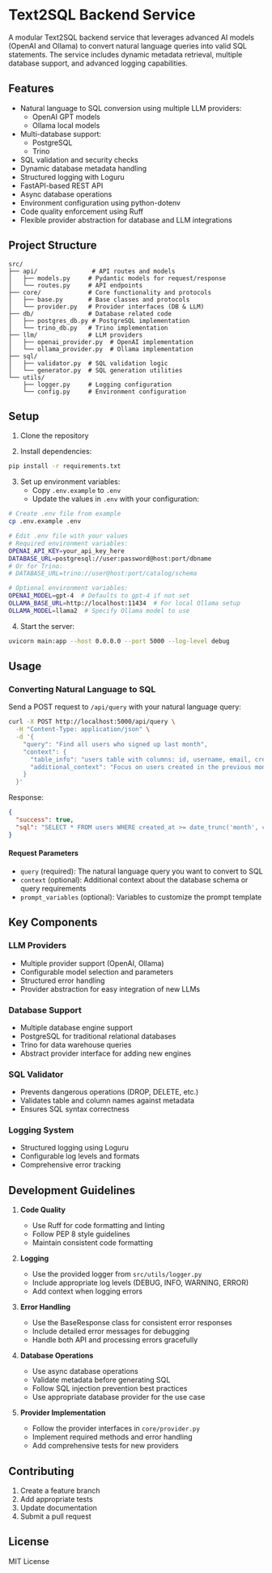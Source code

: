# Text2SQL Backend Service

A modular Text2SQL backend service that leverages advanced AI models (OpenAI and Ollama) to convert natural language queries into valid SQL statements. The service includes dynamic metadata retrieval, multiple database support, and advanced logging capabilities.

## Features

- Natural language to SQL conversion using multiple LLM providers:
  - OpenAI GPT models
  - Ollama local models
- Multi-database support:
  - PostgreSQL
  - Trino
- SQL validation and security checks
- Dynamic database metadata handling
- Structured logging with Loguru
- FastAPI-based REST API
- Async database operations
- Environment configuration using python-dotenv
- Code quality enforcement using Ruff
- Flexible provider abstraction for database and LLM integrations

## Project Structure

```
src/
├── api/               # API routes and models
│   ├── models.py     # Pydantic models for request/response
│   └── routes.py     # API endpoints
├── core/             # Core functionality and protocols
│   ├── base.py       # Base classes and protocols
│   └── provider.py   # Provider interfaces (DB & LLM)
├── db/               # Database related code
│   ├── postgres_db.py # PostgreSQL implementation
│   └── trino_db.py   # Trino implementation
├── llm/              # LLM providers
│   ├── openai_provider.py  # OpenAI implementation
│   └── ollama_provider.py  # Ollama implementation
├── sql/
│   ├── validator.py  # SQL validation logic
│   └── generator.py  # SQL generation utilities
└── utils/
    ├── logger.py     # Logging configuration
    └── config.py     # Environment configuration
```

## Setup

1. Clone the repository

2. Install dependencies:
```bash
pip install -r requirements.txt
```

3. Set up environment variables:
   - Copy `.env.example` to `.env`
   - Update the values in `.env` with your configuration:
```bash
# Create .env file from example
cp .env.example .env

# Edit .env file with your values
# Required environment variables:
OPENAI_API_KEY=your_api_key_here
DATABASE_URL=postgresql://user:password@host:port/dbname
# Or for Trino:
# DATABASE_URL=trino://user@host:port/catalog/schema

# Optional environment variables:
OPENAI_MODEL=gpt-4  # Defaults to gpt-4 if not set
OLLAMA_BASE_URL=http://localhost:11434  # For local Ollama setup
OLLAMA_MODEL=llama2  # Specify Ollama model to use
```

4. Start the server:
```bash
uvicorn main:app --host 0.0.0.0 --port 5000 --log-level debug
```

## Usage

### Converting Natural Language to SQL

Send a POST request to `/api/query` with your natural language query:

```bash
curl -X POST http://localhost:5000/api/query \
  -H "Content-Type: application/json" \
  -d '{
    "query": "Find all users who signed up last month",
    "context": {
      "table_info": "users table with columns: id, username, email, created_at",
      "additional_context": "Focus on users created in the previous month"
    }
  }'
```

Response:
```json
{
  "success": true,
  "sql": "SELECT * FROM users WHERE created_at >= date_trunc('month', current_date - interval '1 month') AND created_at < date_trunc('month', current_date)"
}
```

#### Request Parameters

- `query` (required): The natural language query you want to convert to SQL
- `context` (optional): Additional context about the database schema or query requirements
- `prompt_variables` (optional): Variables to customize the prompt template


## Key Components

### LLM Providers
- Multiple provider support (OpenAI, Ollama)
- Configurable model selection and parameters
- Structured error handling
- Provider abstraction for easy integration of new LLMs

### Database Support
- Multiple database engine support
- PostgreSQL for traditional relational databases
- Trino for data warehouse queries
- Abstract provider interface for adding new engines

### SQL Validator
- Prevents dangerous operations (DROP, DELETE, etc.)
- Validates table and column names against metadata
- Ensures SQL syntax correctness

### Logging System
- Structured logging using Loguru
- Configurable log levels and formats
- Comprehensive error tracking

## Development Guidelines

1. **Code Quality**
   - Use Ruff for code formatting and linting
   - Follow PEP 8 style guidelines
   - Maintain consistent code formatting

2. **Logging**
   - Use the provided logger from `src/utils/logger.py`
   - Include appropriate log levels (DEBUG, INFO, WARNING, ERROR)
   - Add context when logging errors

3. **Error Handling**
   - Use the BaseResponse class for consistent error responses
   - Include detailed error messages for debugging
   - Handle both API and processing errors gracefully

4. **Database Operations**
   - Use async database operations
   - Validate metadata before generating SQL
   - Follow SQL injection prevention best practices
   - Use appropriate database provider for the use case

5. **Provider Implementation**
   - Follow the provider interfaces in `core/provider.py`
   - Implement required methods and error handling
   - Add comprehensive tests for new providers

## Contributing

1. Create a feature branch
2. Add appropriate tests
3. Update documentation
4. Submit a pull request

## License

MIT License